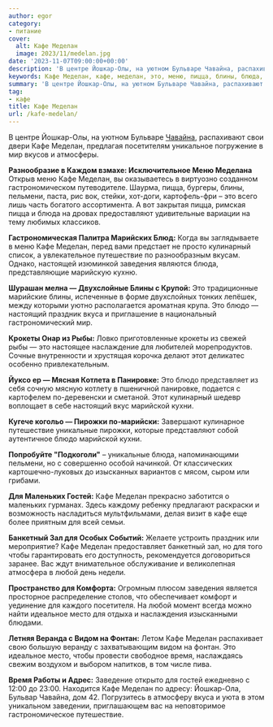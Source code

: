 ```yaml
---
author: egor
category:
- питание
cover:
  alt: Кафе Меделан
  image: 2023/11/medelan.jpg
date: '2023-11-07T09:00:00+00:00'
description: 'В центре Йошкар-Олы, на уютном Бульваре Чавайна, распахивают свои двери Кафе Меделан, предлагая посетителям уникальное погружение в мир вкусов и...'
keywords: Кафе Меделан, кафе, меделан, это, меню, пицца, блины, блюда, путешествие, блюдо, йошкар, чавайна, мир, пельмени, кулинарный, заведения
summary: 'В центре Йошкар-Олы, на уютном Бульваре Чавайна, распахивают свои двери Кафе Меделан, предлагая посетителям уникальное погружение в мир вкусов и...'
tag:
- кафе
title: Кафе Меделан
url: /kafe-medelan/
---
```


В центре Йошкар-Олы, на уютном Бульваре [Чавайна](/pamyatnik-chavajnu/), распахивают свои двери Кафе Меделан, предлагая посетителям уникальное погружение в мир вкусов и атмосферы.

**Разнообразие в Каждом взмахе: Исключительное Меню Меделана** Открыв меню Кафе Меделан, вы оказываетесь в виртуозно созданном гастрономическом путеводителе. Шаурма, пицца, бургеры, блины, пельмени, паста, рис вок, стейки, хот-доги, картофель-фри – это всего лишь часть богатого ассортимента. А вот закрытая пицца, римская пицца и блюда на дровах предоставляют удивительные вариации на тему любимых классиков.

**Гастрономическая Палитра Марийских Блюд:** Когда вы заглядываете в меню Кафе Меделан, перед вами предстает не просто кулинарный список, а увлекательное путешествие по разнообразным вкусам. Однако, настоящей изюминкой заведения являются блюда, представляющие марийскую кухню.

**Шурашан мелна — Двухслойные Блины с Крупой:** Это традиционные марийские блины, испеченные в форме двухслойных тонких лепёшек, между которыми уютно располагается ароматная крупа. Это блюдо — настоящий праздник вкуса и приглашение в национальный гастрономический мир.

**Крокеты Онар из Рыбы:** Ловко приготовленные крокеты из свежей рыбы — это настоящее наслаждение для любителей морепродуктов. Сочные внутренности и хрустящая корочка делают этот деликатес особенно привлекательным.

**Йуксо ер — Мясная Котлета в Панировке:** Это блюдо представляет из себя сочную мясную котлету в пшеничной панировке, подается с картофелем по-деревенски и сметаной. Этот кулинарный шедевр воплощает в себе настоящий вкус марийской кухни.

**Кугече когольо — Пирожки по-марийски:** Завершают кулинарное путешествие уникальные пирожки, которые представляют собой аутентичное блюдо марийской кухни.

**Попробуйте "Подкоголи"** – уникальные блюда, напоминающими пельмени, но с совершенно особой начинкой. От классических картошечно-луковых до изысканных вариантов с мясом, сыром или грибами.

**Для Маленьких Гостей:** Кафе Меделан прекрасно заботится о маленьких гурманах. Здесь каждому ребенку предлагают раскраски и возможность насладиться мультфильмами, делая визит в кафе еще более приятным для всей семьи.

**Банкетный Зал для Особых Событий:** Желаете устроить праздник или мероприятие? Кафе Меделан предоставляет банкетный зал, но для того чтобы гарантировать его доступность, рекомендуется договориться заранее. Вас ждут внимательное обслуживание и великолепная атмосфера в любой день недели.

**Пространство для Комфорта:** Огромным плюсом заведения является просторное распределение столов, что обеспечивает комфорт и уединение для каждого посетителя. На любой момент всегда можно найти идеальное место для отдыха и наслаждения изысканными блюдами.

**Летняя Веранда с Видом на Фонтан:** Летом Кафе Меделан распахивает свою большую веранду с захватывающим видом на фонтан. Это идеальное место, чтобы провести свободное время, наслаждаясь свежим воздухом и выбором напитков, в том числе пива.

**Время Работы и Адрес:** Заведение открыто для гостей ежедневно с 12:00 до 23:00. Находится Кафе Меделан по адресу: Йошкар-Ола, Бульвар Чавайна, дом 42. Погрузитесь в атмосферу вкуса и уюта в этом уникальном заведении, приглашающем вас на неповторимое гастрономическое путешествие.